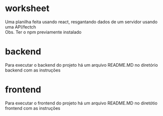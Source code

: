 # worksheet
Uma planilha feita usando react, resgantando dados de um servidor usando uma API/fectch<br>
Obs. Ter o npm previamente instalado

# backend
Para executar o backend do projeto há um arquivo README.MD no diretório backend com as instruções

# frontend
Para executar o frontend do projeto há um arquivo README.MD no diretótio frontend com as instruções




